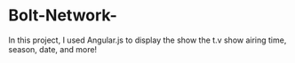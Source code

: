 # Bolt-Network-
In this project, I used Angular.js to display the show the t.v show airing time, season, date, and more! 

